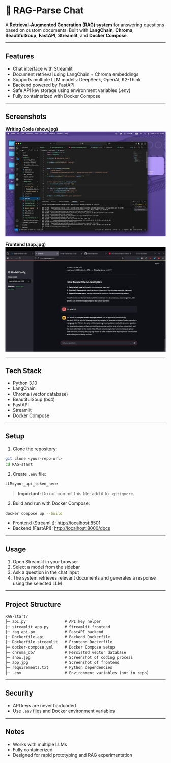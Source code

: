 # 🧠 RAG-Parse Chat

A **Retrieval-Augmented Generation (RAG) system** for answering questions based on custom documents. Built with **LangChain**, **Chroma**, **BeautifulSoup**, **FastAPI**, **Streamlit**, and **Docker Compose**.

---

## Features

- Chat interface with Streamlit  
- Document retrieval using LangChain + Chroma embeddings  
- Supports multiple LLM models: DeepSeek, OpenAI, K2-Think  
- Backend powered by FastAPI  
- Safe API key storage using environment variables (.env)  
- Fully containerized with Docker Compose  

---

## Screenshots

**Writing Code (show.jpg)**  
![Code Example](show.jpg)

**Frontend (app.jpg)**  
![Frontend](app.jpg)

---

## Tech Stack

- Python 3.10  
- LangChain  
- Chroma (vector database)  
- BeautifulSoup (bs4)  
- FastAPI  
- Streamlit  
- Docker Compose  

---

## Setup

1. Clone the repository:

```bash
git clone <your-repo-url>
cd RAG-start
````

2. Create `.env` file:

```env
LLM=your_api_token_here
```

> **Important:** Do not commit this file; add it to `.gitignore`.

3. Build and run with Docker Compose:

```bash
docker compose up --build
```

* Frontend (Streamlit): [http://localhost:8501](http://localhost:8501)
* Backend (FastAPI): [http://localhost:8000/docs](http://localhost:8000/docs)

---

## Usage

1. Open Streamlit in your browser
2. Select a model from the sidebar
3. Ask a question in the chat input
4. The system retrieves relevant documents and generates a response using the selected LLM

---

## Project Structure

```
RAG-start/
├─ api.py                 # API key helper
├─ streamlit_app.py       # Streamlit frontend
├─ rag_api.py             # FastAPI backend
├─ Dockerfile.api         # Backend Dockerfile
├─ Dockerfile.streamlit   # Frontend Dockerfile
├─ docker-compose.yml     # Docker Compose setup
├─ chroma_db/             # Persisted vector database
├─ show.jpg               # Screenshot of coding process
├─ app.jpg                # Screenshot of frontend
├─ requirements.txt       # Python dependencies
├─ .env                   # Environment variables (not in repo)
```

---

## Security

* API keys are never hardcoded
* Use `.env` files and Docker environment variables

---

## Notes

* Works with multiple LLMs
* Fully containerized
* Designed for rapid prototyping and RAG experimentation

